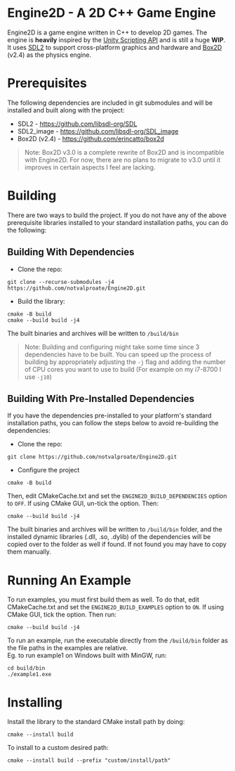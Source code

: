 # Engine2D - A 2D C++ Game Engine

Engine2D is a game engine written in C++ to develop 2D games. The engine is **heavily** inspired by the [Unity Scripting API](https://docs.unity3d.com/6000.0/Documentation/ScriptReference/) and is still a huge **WIP**. It uses [SDL2](https://github.com/libsdl-org/SDL) to support cross-platform graphics and hardware and [Box2D](https://github.com/erincatto/box2d) (v2.4) as the physics engine.

# Prerequisites
The following dependencies are included in git submodules and will be installed and built along with the project:
- SDL2 - https://github.com/libsdl-org/SDL
- SDL2_image - https://github.com/libsdl-org/SDL_image
- Box2D (v2.4) - https://github.com/erincatto/box2d
> Note: Box2D v3.0 is a complete rewrite of Box2D and is incompatible with Engine2D. For now, there are no plans to migrate to v3.0 until it improves in certain aspects I feel are lacking.

# Building
There are two ways to build the project. If you do not have any of the above prerequisite libraries installed to your standard installation paths, you can do the following:
## Building With Dependencies
- Clone the repo:
```
git clone --recurse-submodules -j4 https://github.com/notvalproate/Engine2D.git
```
- Build the library:
```
cmake -B build
cmake --build build -j4
```
The built binaries and archives will be written to `/build/bin`
> Note: Building and configuring might take some time since 3 dependencies have to be built. You can speed up the process of building by appropriately adjusting the `-j` flag and adding the number of CPU cores you want to use to build (For example on my i7-8700 I use `-j10`)

## Building With Pre-Installed Dependencies
If you have the dependencies pre-installed to your platform's standard installation paths, you can follow the steps below to avoid re-building the dependencies:
- Clone the repo:
```
git clone https://github.com/notvalproate/Engine2D.git
```
- Configure the project
```
cmake -B build
```
Then, edit CMakeCache.txt and set the `ENGINE2D_BUILD_DEPENDENCIES` option to `OFF`. If using CMake GUI, un-tick the option. Then:
```
cmake --build build -j4
```
The built binaries and archives will be written to `/build/bin` folder, and the installed dynamic libraries (.dll, .so, .dylib) of the dependencies will be copied over to the folder as well if found. If not found you may have to copy them manually.

# Running An Example
To run examples, you must first build them as well. To do that, edit CMakeCache.txt and set the `ENGINE2D_BUILD_EXAMPLES` option to `ON`. If using CMake GUI, tick the option. Then run:
```
cmake --build build -j4
```
To run an example, run the executable directly from the `/build/bin` folder as the file paths in the examples are relative. <br>
Eg. to run example1 on Windows built with MinGW, run:
```
cd build/bin
./example1.exe
```
# Installing
Install the library to the standard CMake install path by doing:
```
cmake --install build
```
To install to a custom desired path:
```
cmake --install build --prefix "custom/install/path"
```
